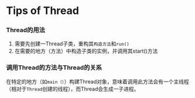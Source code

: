 # Tips of Thread
### Thread的用法
1. 需要先创建一Thread子类，重构其`构造方法`和`run()`
2. 在需要的地方（方法）中构造子类的实例，并调用其start()方法

### 调用Thread的方法与Thread的关系
在特定的地方（如`main（）`）构建Thread对象，意味着调用此方法会有一个主线程（相对于`Thread`创建的线程），而Thread会生成一子进程。